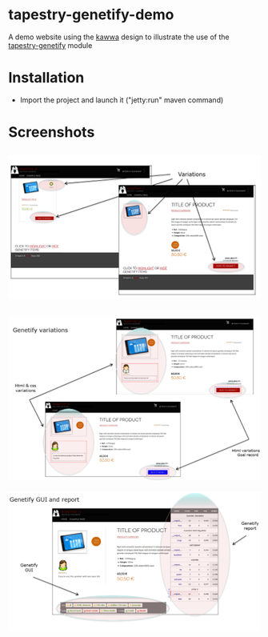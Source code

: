 tapestry-genetify-demo
======================

A demo website using the [kawwa](https://github.com/got5/KAWWA) design to illustrate the use of the [tapestry-genetify](https://github.com/adaptivui/tapestry-genetify) module 

Installation
============

* Import the project and launch it ("jetty:run" maven command)

Screenshots
===========

![tapestry-genetify demo website](/src/main/webapp/static/img/tapestry-genetify-demo.png?raw=true)
---
![Genetify variations](/src/main/webapp/static/img/genetify_variations.png?raw=true)
---
![Genetify GUI and report](/src/main/webapp/static/img/genetify_gui-report.png?raw=true)
